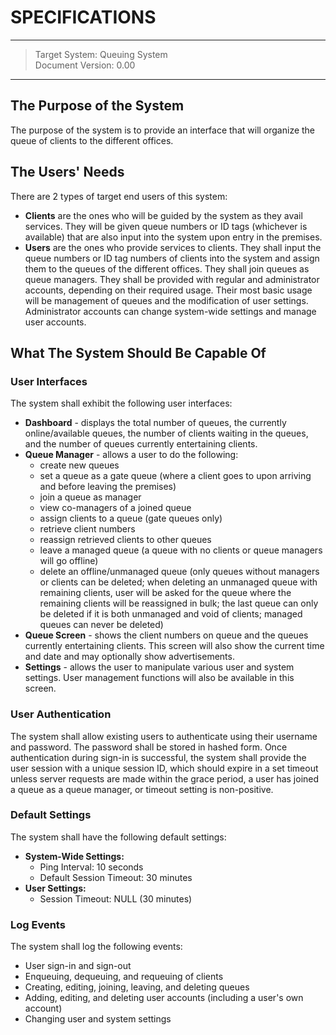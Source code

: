 # SPECIFICATIONS
___
> Target System: Queuing System<br>
> Document Version: 0.00
___

## The Purpose of the System

The purpose of the system is to provide an interface that will organize the queue of clients to the different offices.

## The Users' Needs

There are 2 types of target end users of this system:

* **Clients** are the ones who will be guided by the system as they avail services. They will be given queue numbers or ID tags (whichever is available) that are also input into the system upon entry in the premises.
* **Users** are the ones who provide services to clients. They shall input the queue numbers or ID tag numbers of clients into the system and assign them to the queues of the different offices. They shall join queues as queue managers. They shall be provided with regular and administrator accounts, depending on their required usage. Their most basic usage will be management of queues and the modification of user settings. Administrator accounts can change system-wide settings and manage user accounts.

## What The System Should Be Capable Of

### User Interfaces

The system shall exhibit the following user interfaces:

* **Dashboard** - displays the total number of queues, the currently online/available queues, the number of clients waiting in the queues, and the number of queues currently entertaining clients.
* **Queue Manager** - allows a user to do the following:
  * create new queues
  * set a queue as a gate queue (where a client goes to upon arriving and before leaving the premises)
  * join a queue as manager
  * view co-managers of a joined queue
  * assign clients to a queue (gate queues only)
  * retrieve client numbers
  * reassign retrieved clients to other queues
  * leave a managed queue (a queue with no clients or queue managers will go offline)
  * delete an offline/unmanaged queue (only queues without managers or clients can be deleted; when deleting an unmanaged queue with remaining clients, user will be asked for the queue where the remaining clients will be reassigned in bulk; the last queue can only be deleted if it is both unmanaged and void of clients; managed queues can never be deleted)
* **Queue Screen** - shows the client numbers on queue and the queues currently entertaining clients. This screen will also show the current time and date and may optionally show advertisements.
* **Settings** - allows the user to manipulate various user and system settings. User management functions will also be available in this screen.

### User Authentication ###

The system shall allow existing users to authenticate using their username and password. The password shall be stored in hashed form. Once authentication during sign-in is successful, the system shall provide the user session with a unique session ID, which should expire in a set timeout unless server requests are made within the grace period, a user has joined a queue as a queue manager, or timeout setting is non-positive.

### Default Settings

The system shall have the following default settings:

* **System-Wide Settings:**
  * Ping Interval: 10 seconds
  * Default Session Timeout: 30 minutes
* **User Settings:**
  * Session Timeout: NULL (30 minutes)

### Log Events

The system shall log the following events:

* User sign-in and sign-out
* Enqueuing, dequeuing, and requeuing of clients
* Creating, editing, joining, leaving, and deleting queues
* Adding, editing, and deleting user accounts (including a user's own account)
* Changing user and system settings
